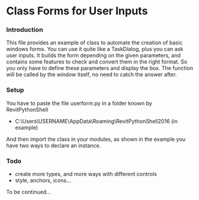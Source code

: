 # Class Forms for User Inputs

### Introduction
This file provides an example of class to automate the creation of basic windows forms. You can use it quite like a TaskDialog, plus you can ask user inputs.
It builds the form depending on the given parameters, and contains some features to check and convert them in the right format.
So you only have to define these parameters and display the box. The function will be called by the window itself, no need to catch the answer after.

### Setup 
You have to paste the file userform.py in a folder known by RevitPythonShell 
- C:\Users\USERNAME\AppData\Roaming\RevitPythonShell2016  (in example)

And then import the class in your modules, as shown in the example you have two ways to declare an instance.

### Todo
- create more types, and more ways with different controls
- style, anchors, icons...

To be continued...

